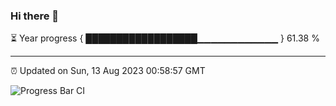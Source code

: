 ### Hi there 👋

⏳ Year progress { ██████████████████▁▁▁▁▁▁▁▁▁▁▁▁ } 61.38 %

---

⏰ Updated on Sun, 13 Aug 2023 00:58:57 GMT

![Progress Bar CI](https://github.com/liununu/liununu/workflows/Progress%20Bar%20CI/badge.svg)
